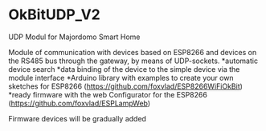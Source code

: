 # OkBitUDP_V2

UDP Modul for Majordomo Smart Home

Module of communication with devices based on ESP8266 and devices on the RS485 bus through the gateway, by means of UDP-sockets.
*automatic device search
*data binding of the device to the simple device via the module interface
*Arduino library with examples to create your own sketches for ESP8266 (https://github.com/foxvlad/ESP8266WiFiOkBit)
*ready firmware with the web Configurator for the ESP8266 (https://github.com/foxvlad/ESPLampWeb)

Firmware devices will be gradually added
